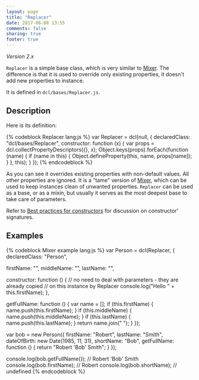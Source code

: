 ```yaml
---
layout: page
title: "Replacer"
date: 2017-06-08 13:55
comments: false
sharing: true
footer: true
---
```


*Version 2.x*

`Replacer` is a simple base class, which is very similar to [Mixer](/2.x/docs/bases/mixer/). The difference is that it is used to override only existing properties, it doesn't add new properties to instance.

It is defined in `dcl/bases/Replacer.js`.

## Description

Here is its definition:

{% codeblock Replacer lang:js %}
var Replacer = dcl(null, {
  declaredClass: "dcl/bases/Replacer",
  constructor: function (x) {
    var props = dcl.collectPropertyDescriptors({}, x);
    Object.keys(props).forEach(function (name) {
      if (name in this) {
        Object.defineProperty(this, name, props[name]);
      }
    }, this);
  }
});
{% endcodeblock %}

As you can see it overrides existing properties with non-default values. All other properties are ignored. It is a "tame" version of [Mixer](/2.x/docs/bases/mixer/), which can be used to keep instances clean of unwanted properties. `Replacer` can be used as a base, or as a mixin, but usually it serves as the most deepest base to take care of parameters.

Refer to [Best practices for constructors](/2.x/docs/general/constructors/) for discussion on constructor' signatures.

## Examples

{% codeblock Mixer example lang:js %}
var Person = dcl(Replacer, {
  declaredClass: "Person",
  
  firstName:  "",
  middleName: "",
  lastName:   "",
  
  constructor: function () {
    // no need to deal with parameters - they are already copied
    // on this instance by Replacer
    console.log("Hello " + this.firstName);
  },
  
  getFullName: function () {
    var name = [];
    if (this.firstName) {
      name.push(this.firstName);
    }
    if (this.middleName) {
      name.push(this.middleName);
    }
    if (this.lastName) {
      name.push(this.lastName);
    }
    return name.join(" ");
  }
});

var bob = new Person({
  firstName:   "Robert",
  lastName:    "Smith",
  dateOfBirth: new Date(1985, 11, 31),
  shortName:   "Bob",
  getFullName: function () {
    return "Robert 'Bob' Smith";
  }
});

console.log(bob.getFullName()); // Robert 'Bob' Smith
console.log(bob.firstName);     // Robert
console.log(bob.shortName);     // undefined
{% endcodeblock %}
